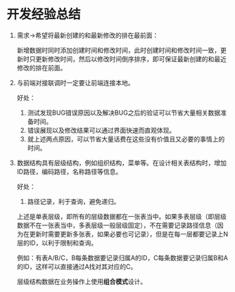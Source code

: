 # 开发经验总结

1. 需求->希望将最新创建的和最新修改的排在最前面：

   新增数据时同时添加创建时间和修改时间，此时创建时间和修改时间一致，更新时只更新修改时间，然后以修改时间倒序排序，即可保证最新创建的和最近修改的排在前面。

2. 与前端对接联调时一定要让前端连接本地。

   好处：

   1. 测试发现BUG错误原因以及解决BUG之后的验证可以节省大量相关数据准备时间。
   2. 错误展现以及修改结果可以通过界面快速而直观体现。
   3. 就上述两点原因，可以节省大量话费在这些没有价值且又必要的事情上的时间。

3. 数据结构具有层级结构，例如组织结构，菜单等。在设计相关表结构时，增加ID路径，编码路径，名称路径等信息。

   好处：

   1. 路径记录，利于查询，避免递归。

   上述是单表层级，即所有的层级数据都在一张表当中。如果多表层级（即层级数据不在一张表当中，多表层级一般层级固定），不在需要记录路径信息（因为在更新时需要更新多张表，如果必要也可记录），但是在每一层都要记录上N层的ID，以利于限制和查询。

   例如：有表A/B/C，B每条数据要记录归属A的ID，C每条数据要记录归属B和A的ID，这样可以直接通过A找对其对应的C。

   层级结构数据在业务操作上使用**组合模式**设计。

